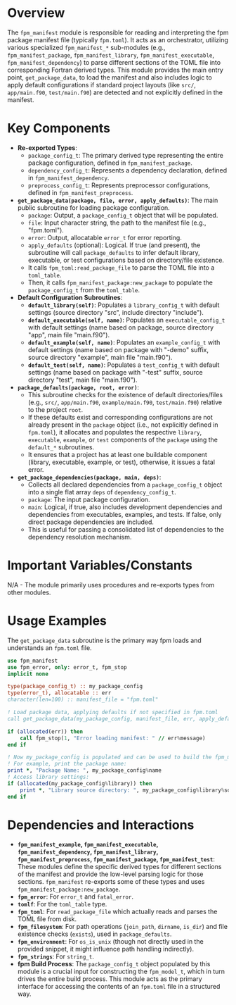 # Overview
The `fpm_manifest` module is responsible for reading and interpreting the fpm package manifest file (typically `fpm.toml`). It acts as an orchestrator, utilizing various specialized `fpm_manifest_*` sub-modules (e.g., `fpm_manifest_package`, `fpm_manifest_library`, `fpm_manifest_executable`, `fpm_manifest_dependency`) to parse different sections of the TOML file into corresponding Fortran derived types. This module provides the main entry point, `get_package_data`, to load the manifest and also includes logic to apply default configurations if standard project layouts (like `src/`, `app/main.f90`, `test/main.f90`) are detected and not explicitly defined in the manifest.

# Key Components
- **Re-exported Types**:
  - `package_config_t`: The primary derived type representing the entire package configuration, defined in `fpm_manifest_package`.
  - `dependency_config_t`: Represents a dependency declaration, defined in `fpm_manifest_dependency`.
  - `preprocess_config_t`: Represents preprocessor configurations, defined in `fpm_manifest_preprocess`.
- **`get_package_data(package, file, error, apply_defaults)`**: The main public subroutine for loading package configuration.
  - `package`: Output, a `package_config_t` object that will be populated.
  - `file`: Input character string, the path to the manifest file (e.g., "fpm.toml").
  - `error`: Output, allocatable `error_t` for error reporting.
  - `apply_defaults` (optional): Logical. If true (and present), the subroutine will call `package_defaults` to infer default library, executable, or test configurations based on directory/file existence.
  - It calls `fpm_toml:read_package_file` to parse the TOML file into a `toml_table`.
  - Then, it calls `fpm_manifest_package:new_package` to populate the `package_config_t` from the `toml_table`.
- **Default Configuration Subroutines**:
  - **`default_library(self)`**: Populates a `library_config_t` with default settings (source directory "src", include directory "include").
  - **`default_executable(self, name)`**: Populates an `executable_config_t` with default settings (name based on package, source directory "app", main file "main.f90").
  - **`default_example(self, name)`**: Populates an `example_config_t` with default settings (name based on package with "-demo" suffix, source directory "example", main file "main.f90").
  - **`default_test(self, name)`**: Populates a `test_config_t` with default settings (name based on package with "-test" suffix, source directory "test", main file "main.f90").
- **`package_defaults(package, root, error)`**:
  - This subroutine checks for the existence of default directories/files (e.g., `src/`, `app/main.f90`, `example/main.f90`, `test/main.f90`) relative to the project `root`.
  - If these defaults exist and corresponding configurations are not already present in the `package` object (i.e., not explicitly defined in `fpm.toml`), it allocates and populates the respective `library`, `executable`, `example`, or `test` components of the `package` using the `default_*` subroutines.
  - It ensures that a project has at least one buildable component (library, executable, example, or test), otherwise, it issues a fatal error.
- **`get_package_dependencies(package, main, deps)`**:
  - Collects all declared dependencies from a `package_config_t` object into a single flat array `deps` of `dependency_config_t`.
  - `package`: The input package configuration.
  - `main`: Logical, if true, also includes development dependencies and dependencies from executables, examples, and tests. If false, only direct package dependencies are included.
  - This is useful for passing a consolidated list of dependencies to the dependency resolution mechanism.

# Important Variables/Constants
N/A - The module primarily uses procedures and re-exports types from other modules.

# Usage Examples
The `get_package_data` subroutine is the primary way fpm loads and understands an `fpm.toml` file.

```fortran
use fpm_manifest
use fpm_error, only: error_t, fpm_stop
implicit none

type(package_config_t) :: my_package_config
type(error_t), allocatable :: err
character(len=100) :: manifest_file = "fpm.toml"

! Load package data, applying defaults if not specified in fpm.toml
call get_package_data(my_package_config, manifest_file, err, apply_defaults=.true.)

if (allocated(err)) then
    call fpm_stop(1, "Error loading manifest: " // err%message)
end if

! Now my_package_config is populated and can be used to build the fpm_model_t
! For example, print the package name:
print *, "Package Name: ", my_package_config%name
! Access library settings:
if (allocated(my_package_config%library)) then
    print *, "Library source directory: ", my_package_config%library%source_dir
end if
```

# Dependencies and Interactions
- **`fpm_manifest_example`, `fpm_manifest_executable`, `fpm_manifest_dependency`, `fpm_manifest_library`, `fpm_manifest_preprocess`, `fpm_manifest_package`, `fpm_manifest_test`**: These modules define the specific derived types for different sections of the manifest and provide the low-level parsing logic for those sections. `fpm_manifest` re-exports some of these types and uses `fpm_manifest_package:new_package`.
- **`fpm_error`**: For `error_t` and `fatal_error`.
- **`tomlf`**: For the `toml_table` type.
- **`fpm_toml`**: For `read_package_file` which actually reads and parses the TOML file from disk.
- **`fpm_filesystem`**: For path operations (`join_path`, `dirname`, `is_dir`) and file existence checks (`exists`), used in `package_defaults`.
- **`fpm_environment`**: For `os_is_unix` (though not directly used in the provided snippet, it might influence path handling indirectly).
- **`fpm_strings`**: For `string_t`.
- **fpm Build Process**: The `package_config_t` object populated by this module is a crucial input for constructing the `fpm_model_t`, which in turn drives the entire build process.
This module acts as the primary interface for accessing the contents of an `fpm.toml` file in a structured way.
